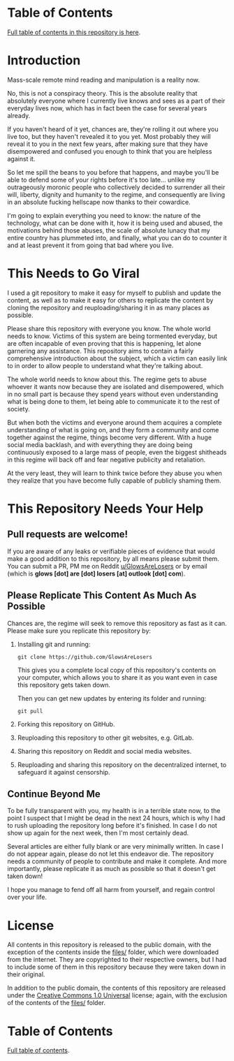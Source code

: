 Table of Contents
=================

[Full table of contents in this repository is here](index.rst).


Introduction
============

Mass-scale remote mind reading and manipulation is a reality now.

No, this is not a conspiracy theory. This is the absolute reality that absolutely
everyone where I currently live knows and sees as a part of their everyday lives
now, which has in fact been the case for several years already.

If you haven't heard of it yet, chances are, they're rolling it out where you
live too, but they haven't revealed it to you yet. Most probably they will reveal
it to you in the next few years, after making sure that they have disempowered
and confused you enough to think that you are helpless against it.

So let me spill the beans to you before that happens, and maybe you'll be able
to defend some of your rights before it's too late... unlike my outrageously
moronic people who collectively decided to surrender all their will, liberty,
dignity and humanity to the regime, and consequently are living in an absolute
fucking hellscape now thanks to their cowardice.

I'm going to explain everything you need to know: the nature of the technology,
what can be done with it, how it is being used and abused, the motivations behind
those abuses, the scale of absolute lunacy that my entire country has plummeted
into, and finally, what you can do to counter it and at least prevent it from
going that bad where you live.


This Needs to Go Viral
======================

I used a git repository to make it easy for myself to publish and update the
content, as well as to make it easy for others to replicate the content by
cloning the repository and reuploading/sharing it in as many places as possible.

Please share this repository with everyone you know. The whole world needs to
know. Victims of this system are being tormented everyday, but are often
incapable of even proving that this is happening, let alone garnering any
assistance. This repository aims to contain a fairly comprehensive introduction
about the subject, which a victim can easily link to in order to allow people
to understand what they're talking about.

The whole world needs to know about this. The regime gets to abuse whoever it
wants now because they are isolated and disempowered, which in no small part is
because they spend years without even understanding what is being done to them,
let being able to communicate it to the rest of society.

But when both the victims and everyone around them acquires a complete
understanding of what is going on, and they form a community and come together
against the regime, things become very different. With a huge social media
backlash, and with everything they are doing being continuously exposed to
a large mass of people, even the biggest shitheads in this regime will back
off and fear negative publicity and retaliation.

At the very least, they will learn to think twice before they abuse you when
they realize that you have become fully capable of publicly shaming them.


This Repository Needs Your Help
===============================

Pull requests are welcome!
--------------------------

If you are aware of any leaks or verifiable pieces of evidence that would make
a good addition to this repository, by all means please submit them. You can
submit a PR, PM me on Reddit [u/GlowsAreLosers](https://www.reddit.com/user/GlowsAreLosers/)
or by email (which is **glows [dot] are [dot] losers [at] outlook [dot] com**).


Please Replicate This Content As Much As Possible
-------------------------------------------------

Chances are, the regime will seek to remove this repository as fast as it can.
Please make sure you replicate this repository by:

1. Installing git and running:

   ``git clone https://github.com/GlowsAreLosers``

   This gives you a complete local copy of this repository's contents on your
   computer, which allows you to share it as you want even in case this
   repository gets taken down.

   Then you can get new updates by entering its folder and running:

   ``git pull``


2. Forking this repository on GitHub.

3. Reuploading this repository to other git websites, e.g. GitLab.

4. Sharing this repository on Reddit and social media websites.

5. Reuploading and sharing this repository on the decentralized internet,
   to safeguard it against censorship.


Continue Beyond Me
------------------

To be fully transparent with you, my health is in a terrible state now, to the
point I suspect that I might be dead in the next 24 hours, which is why I had to
rush uploading the repository long before it's finished. In case I do not show
up again for the next week, then I'm most certainly dead.

Several articles are either fully blank or are very minimally written. In case
I do not appear again, please do not let this endeavor die. The repository needs
a community of people to contribute and make it complete. And more importantly,
please replicate it as much as possible so that it doesn't get taken down!

I hope you manage to fend off all harm from yourself, and regain control over
your life.



License
=======

All contents in this repository is released to the public domain, with the
exception of the contents inside the [files/](files/) folder, which were
downloaded from the internet. They are copyrighted to their respective owners,
but I had to include some of them in this repository because they were taken
down in their original.

In addition to the public domain, the contents of this repository are released
under the [Creative Commons 1.0 Universal](LICENSE) license; again, with the
exclusion of the contents of the [files/](files/) folder.


Table of Contents
=================

[Full table of contents](index.rst).
